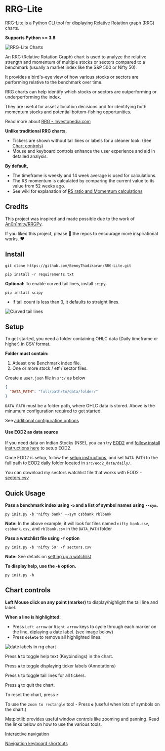 # RRG-Lite

RRG-Lite is a Python CLI tool for displaying Relative Rotation graph (RRG) charts.

**Supports Python >= 3.8**

![RRG-Lite Charts](https://res.cloudinary.com/doyu4uovr/image/upload/s--iD51VT-2--/f_auto/v1731069111/RRG-Lite/rrg-lite-main_ggsdbr.png)

An RRG (Relative Rotation Graph) chart is used to analyze the relative strength and momentum of multiple stocks or sectors compared to a benchmark (usually a market index like the S&P 500 or Nifty 50).

It provides a bird's-eye view of how various stocks or sectors are performing relative to the benchmark over time.

RRG charts can help identify which stocks or sectors are outperforming or underperforming the index.

They are useful for asset allocation decisions and for identifying both momentum stocks and potential bottom-fishing opportunities.

Read more about [RRG - Investopedia.com](https://www.investopedia.com/relative-rotation-graph-8418457)

**Unlike traditional RRG charts,**

- Tickers are shown without tail lines or labels for a cleaner look. (See [Chart controls](#chart-controls))
- Mouse and keyboard controls enhance the user experience and aid in detailed analysis.

**By default,**

- The timeframe is weekly and 14 week average is used for calculations.
- The RS momentum is calculated by comparing the current value to its value from 52 weeks ago.
- See wiki for explanation of [RS ratio and Momentum calculations](https://github.com/BennyThadikaran/RRG-Lite/wiki/RS-ratio-and-Momentum-calculations)

## Credits

This project was inspired and made possible due to the work of [An0n1mity/RRGPy](https://github.com/An0n1mity/RRGPy).

If you liked this project, please :star2: the repos to encourage more inspirational works. :heart:

## Install

`git clone https://github.com/BennyThadikaran/RRG-Lite.git`

`pip install -r requirements.txt`

**Optional:** To enable curved tail lines, install `scipy`.

`pip install scipy`

- If tail count is less than 3, it defaults to straight lines.

![Curved tail lines](https://res.cloudinary.com/doyu4uovr/image/upload/s--x4RTqGdv--/f_auto/v1731069415/RRG-Lite/rrg-lite-curved-line_pd5int.png)

## Setup

To get started, you need a folder containing OHLC data (Daily timeframe or higher) in CSV format.

**Folder must contain:** 

1. Atleast one Benchmark index file.
2. One or more stock / etf / sector files.

Create a `user.json` file in `src/` as below

```json
{
  "DATA_PATH": "full/path/to/data/folder/"
}
```

`DATA_PATH` must be a folder path, where OHLC data is stored. Above is the minumum configuration required to get started.

See [additional configuration options](https://github.com/BennyThadikaran/RRG-Lite/wiki/Setup)

#### Use EOD2 as data source

If you need data on Indian Stocks (NSE), you can try [EOD2](https://github.com/BennyThadikaran/eod2) and [follow install instructions here](https://github.com/BennyThadikaran/eod2/wiki/Installation) to setup EOD2.

Once EOD2 is setup, follow the [setup instructions](#setup), and set `DATA_PATH` to the full path to EOD2 daily folder located in `src/eod2_data/daily/`.

You can download my sectors watchlist file that works with EOD2 - [sectors.csv](https://res.cloudinary.com/doyu4uovr/raw/upload/v1730526283/RRG-Lite/sectors_vwqau3.csv)

## Quick Usage

**Pass a benchmark index using `-b` and a list of symbol names using `--sym`.**

`py init.py -b "nifty bank" --sym csbbank rblbank`

**Note:** In the above example, it will look for files named `nifty bank.csv`, `csbbank.csv`, and `rblbank.csv` in the `DATA_PATH` folder

**Pass a watchlist file using `-f` option**

`py init.py -b 'nifty 50' -f sectors.csv`

**Note:** See details on [setting up a watchlist](https://github.com/BennyThadikaran/RRG-Lite/wiki/Setup#watchlist-file-format)

**To display help, use the `-h` option.**

`py init.py -h`

## Chart controls

**Left Mouse click on any point (marker)** to display/highlight the tail line and label.

**When a line is highlighted:**

- Press `Left arrow` or `Right arrow` keys to cycle through each marker on the line, diplaying a date label. (see image below)
- Press **`delete`** to remove all highlighted lines.

![date labels in rrg chart](https://res.cloudinary.com/doyu4uovr/image/upload/s--YQhUxYZK--/f_auto/v1731069111/RRG-Lite/rrg-lite-date-labels_y5ba0o.png)

Press **`h`** to toggle help text (Keybindings) in the chart.

Press **`a`** to toggle displaying ticker labels (Annotations)

Press **`t`** to toggle tail lines for all tickers.

Press **`q`** to quit the chart.

To reset the chart, press **`r`**

To use the `zoom to rectangle` tool - Press **`o`** (useful when lots of symbols on the chart.)

Matplotlib provides useful window controls like zooming and panning. Read the links below on how to use the various tools.

[Interactive navigation](https://matplotlib.org/stable/users/explain/figure/interactive.html#interactive-navigation)

[Navigation keyboard shortcuts](https://matplotlib.org/stable/users/explain/figure/interactive.html#navigation-keyboard-shortcuts)
